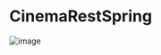 # CinemaRestSpring
![image](https://user-images.githubusercontent.com/84989172/198905645-e5886c2c-29c8-4d5f-94c1-c99b89ca5763.png)
